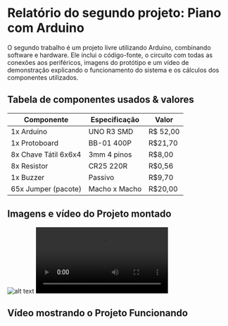 # Relatório do segundo projeto: Piano com Arduino
O segundo trabalho é um projeto livre utilizando Arduino, combinando software e hardware. Ele inclui o código-fonte, o circuito com todas as conexões aos periféricos, imagens do protótipo e um vídeo de demonstração explicando o funcionamento do sistema e os cálculos dos componentes utilizados.

## Tabela de componentes usados & valores

| Componente | Especificação | Valor |
|------------|---------------|-------|
|1x Arduino|UNO R3 SMD|R$ 52,00|
|1x Protoboard|BB-01 400P|R$21,70|
|8x Chave Tátil 6x6x4|3mm 4 pinos|R$8,00|
|8x Resistor|CR25 220R|R$0,56|
|1x Buzzer|Passivo|R$9,70|
|65x Jumper (pacote)|Macho x Macho|R$20,00|

## Imagens e vídeo do Projeto montado
![alt text](<Imagem do WhatsApp de 2025-07-01 à(s) 22.34.51_e47b80b1.jpg>)
<video controls src="Vídeo do WhatsApp de 2025-07-01 à(s) 22.34.50_d79ff2f3.mp4" title="Title"></video>

## Vídeo mostrando o Projeto Funcionando